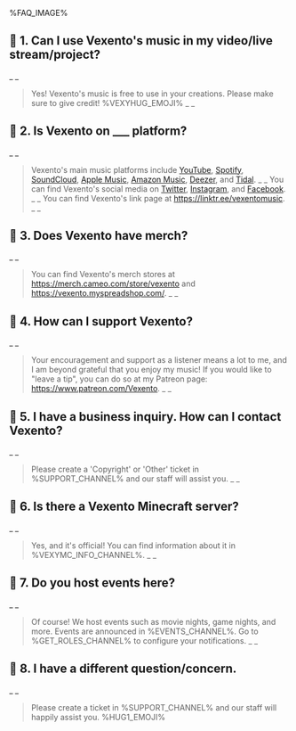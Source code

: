 %FAQ_IMAGE%

## 📌 **1. Can I use Vexento's music in my video/live stream/project?**
_ _
> Yes! Vexento's music is free to use in your creations. Please make sure to give credit! %VEXYHUG_EMOJI%
_ _

## 📌 **2. Is Vexento on ___ platform?**
_ _
> Vexento's main music platforms include [YouTube](https://www.youtube.com/user/Vexento), [Spotify](https://open.spotify.com/artist/3tYJfCciy07wTBt2HpjCQw), [SoundCloud](https://soundcloud.com/vexento), [Apple Music](https://music.apple.com/artist/vexento/965465657), [Amazon Music](https://www.amazon.com/music/player/artists/B00TUNDOHO/vexento), [Deezer](https://www.deezer.com/us/artist/5336352), and [Tidal](https://tidal.com/browse/artist/5894480).
_ _
> You can find Vexento's social media on [Twitter](https://twitter.com/Vexento), [Instagram](https://www.instagram.com/vexentomusic), and [Facebook](https://www.facebook.com/VexentoMusic).
_ _
You can find Vexento's link page at <https://linktr.ee/vexentomusic>.
_ _

## 📌 **3. Does Vexento have merch?**
_ _
> You can find Vexento's merch stores at <https://merch.cameo.com/store/vexento> and <https://vexento.myspreadshop.com/>.
_ _

## 📌 **4. How can I support Vexento?**
_ _
> Your encouragement and support as a listener means a lot to me, and I am beyond grateful that you enjoy my music! If you would like to "leave a tip", you can do so at my Patreon page: <https://www.patreon.com/Vexento>.
_ _

## 📌 **5. I have a business inquiry. How can I contact Vexento?**
_ _
> Please create a 'Copyright' or 'Other' ticket in %SUPPORT_CHANNEL% and our staff will assist you.
_ _

## 📌 **6. Is there a Vexento Minecraft server?**
_ _
> Yes, and it's official! You can find information about it in %VEXYMC_INFO_CHANNEL%.
_ _

## 📌 **7. Do you host events here?**
_ _
> Of course! We host events such as movie nights, game nights, and more. Events are announced in %EVENTS_CHANNEL%. Go to %GET_ROLES_CHANNEL% to configure your notifications.
_ _

## 📌 **8. I have a different question/concern.**
_ _
> Please create a ticket in %SUPPORT_CHANNEL% and our staff will happily assist you. %HUG1_EMOJI%